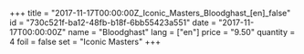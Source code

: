 +++
title = "2017-11-17T00:00:00Z_Iconic_Masters_Bloodghast_[en]_false"
id = "730c521f-ba12-48fb-b18f-6bb55423a551"
date = "2017-11-17T00:00:00Z"
name = "Bloodghast"
lang = ["en"]
price = "9.50"
quantity = 4
foil = false
set = "Iconic Masters"
+++
